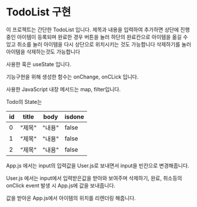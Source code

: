 # TodoList 구현

이 프로젝트는 간단한 TodoList 입니다.
제목과 내용을 입력하여 추가하면 상단에 진행중인 아이템이 등록되며
완료한 경우 버튼을 눌러 하단의 완료칸으로 아이템을 옮길 수 있고
취소를 눌러 아이템을 다시 상단으로 위치시키는 것도 가능합니다
삭제하기를 눌러 아이템을 삭제하는것도 가능합니다

사용한 훅은 useState 입니다.

기능구현을 위해 생성한 함수는
onChange, onCLick 입니다.

사용한 JavaScript 내장 메서드는 map, filter입니다.

Todo의 State는

| id  | title  | body   | isdone |
| --- | ------ | ------ | ------ |
| 0   | "제목" | "내용" | false  |
| 1   | "제목" | "내용" | false  |
| 2   | "제목" | "내용" | false  |

App.js 에서는 input의 입력값을 User.js로 보내면서 input을 빈칸으로 변경해줍니다.

User.js 에서는 input에서 입력받은값을 받아와 보여주며
삭제하기, 완료, 취소등의 onClick event 발생 시
App.js에 값을 보내줍니다.

값을 받아온 App.js에서 아이템의 위치를 리렌더링 해줍니다.
